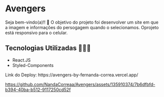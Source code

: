 # Avengers
Seja bem-vindo(a)!! 🤩
O objetivo do projeto foi desenvolver um site em que a imagem e informações do persogagem quando o selecionamos.
Oprojeto está responsivo para o celular.

## Tecnologias Utilizadas 👩🏻‍💻
<ul>
  <li>React.JS</li>
  <li>Styled-Components</li>
</ul>
Link do Deploy: https://avengers-by-fernanda-correa.vercel.app/


https://github.com/NandaCorreaa/Avengers/assets/135910374/7b6dfbfd-b394-40ba-b512-9117250cd52f






